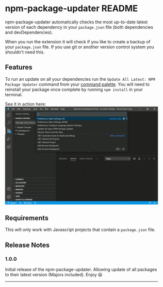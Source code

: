 # npm-package-updater README

npm-package-updater automatically checks the most up-to-date latest version of each dependency in your `package.json` file (both dependencies and devDependencies).

When you run the extension it will check if you like to create a backup of your `package.json` file. If you use git or another version control system you shouldn't need this.

## Features

To run an update on all your dependencies run the `Update All Latest: NPM Package Updater` command from your [command palette](https://code.visualstudio.com/docs/getstarted/userinterface#_command-palette). You will need to reinstall your package once complete by running `npm install` in your terminal.

See it in action here:
![Usage](assets/use-extension.gif)


## Requirements

This will only work with Javascript projects that contain a `package.json` file.

## Release Notes
### 1.0.0

Initial release of the npm-package-updater. Allowing update of all packages to their latest version (Majors included). Enjoy 😃

---

